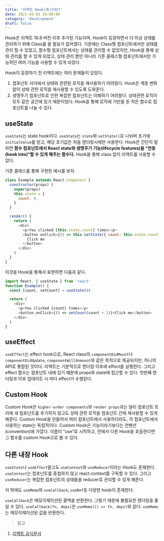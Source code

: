 ```yaml
---
title: '리액트 Hook(훅)이란?'
date: 2021-03-01 18:00:00
category: 'development'
draft: false
---
```


Hook은 리액트 16.8 버전 이후 추가된 기능이며, Hook이 등장하면서 더 이상 상태를 관리하기 위해 Class를 쓸 필요가 없어졌다. 기존에는 Class형 컴포넌트에서만 상태를 관리 할 수 있었고, 함수형 컴포넌트에서는 상태를 관리할 수 없었지만, Hook을 통해 상태 관리를 할 수 있게 되었고, 상태 관리 뿐만 아니라 기존 클래스형 컴포넌트에서만 가능하던 여러 기능을 사용할 수 있게 되었다.

Hook이 등장하기 전 리액트에는 여러 문제들이 있었다.

1. 컴포넌트 사이에서 상태와 관련된 로직을 재사용하기 어려웠다. Hook은 계층 변화 없이 상태 관련 로직을 재사용할 수 있도록 도와준다.
2. 생명주기 컴포넌트로 인한 복잡한 컴포넌트는 이해하기 어려웠다. 상태관련 로직이 모두 같은 공간에 있기 때문이었다. Hook을 통해 로직에 기반을 둔 작은 함수로 컴포넌트를 나눌 수 있다.

## useState

`useState`는 state hook이다. `useState`는 `state`와 `setState()`로 나뉘며 초기에 `initialValue`를 받고, 해당 초기값은 처음 렌더링시에만 사용한다. Hook은 간단히 말하면 **함수 컴포넌트에서 React state와 생명주기 기능(lifecycle features)을 “연동(hook into)“할 수 있게 해주는 함수다.** Hook을 통해 class 없이 리액트를 사용할 수 있다.

기존 클래스를 통해 구현한 예시를 보자.

```javascript
class Example extends React.Component {
  constructor(props) {
    super(props)
    this.state = {
      count: 0,
    }
  }

  render() {
    return (
      <div>
        <p>You clicked {this.state.count} times</p>
        <button onClick={() => this.setState({ count: this.state.count + 1 })}>
          Click me
        </button>
      </div>
    )
  }
}
```

이것을 Hook을 통해서 표현하면 다음과 같다.

```javascript
import React, { useState } from 'react'
function Example() {
  const [count, setCount] = useState(0)

  return (
    <div>
      <p>You clicked {count} times</p>
      <button onClick={() => setCount(count + 1)}>Click me</button>
    </div>
  )
}
```

## useEffect

`useEffect`는 effect hook으로, React class의 `componentDidMount`나 `componentDidUpdate`, `componentWillUnmount`와 같은 목적으로 제공되지만, 하나의 API로 통합된 것이다. 리액트는 기본적으로 렌더링 이후에 effect를 실행한다. 그리고 effect 함수는 컴포넌트 내에 있기 떄문에 props와 state에 접근할 수 있다. 첫번쨰 렌더링과 이후 업데이트 시 마다 effect가 수행된다.

## Custom Hook

Custom Hook은 `higher-order components`와 `render props`과는 달리 컴포넌트 트리에 새 컴포넌트를 추가하지 않고도 상태 관련 로직을 컴포넌트 간에 재사용할 수 있게 해준다. Custom Hook을 만들어서 여러 컴포넌트에서 사용하더라도, 각 컴포넌트에서 사용하는 state는 독립적이다. Custom Hook은 기능이라기보다는 컨벤션(convention)에 가깝다. 이름이 ”use“로 시작하고, 안에서 다른 Hook을 호출한다면 그 함수를 custom Hook으로 볼 수 있다.

## 다른 내장 Hook

`useState`나 `useEffect`말고도 `useContext`와 `useReducer`이라는 Hook도 존재한다. `useContext`는 컴포넌트를 중첩하지 않고 react context를 구독할 수 있다. 그리고 `useReducer`는 복잡한 컴포넌트의 상태들을 reducer로 관리할 수 있게 해준다.

이 밖에도 `useMemo`와 `useCallback`, `useRef`등 다양한 hook이 존재한다.

`useCallback`은 메모이제이션된 콜백을 반환한다. 그렇기 때문에 불필요한 렌더링을 줄일 수 있다. `useCallback(fn, deps)`은 `useMemo(() => fn, deps)`와 같다. `useMemo`는 메모이제이션된 값을 반환한다.

> 참고

1. [리액트 공식문서](https://ko.reactjs.org/docs/hooks-intro.html)

